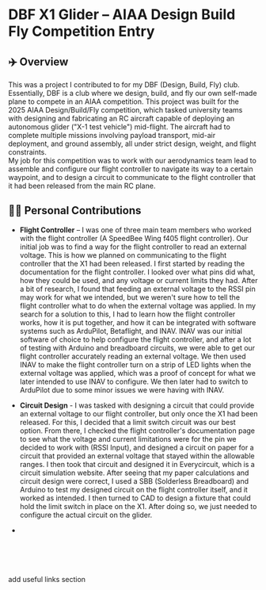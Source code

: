 # DBF X1 Glider – AIAA Design Build Fly Competition Entry

## ✈️ Overview
This was a project I contributed to for my DBF (Design, Build, Fly) club. Essentially, DBF is a club where we design, build, and fly our own self-made plane to compete in an AIAA competition. This project was built for the 2025 AIAA Design/Build/Fly competition, which tasked university teams with designing and fabricating an RC aircraft capable of deploying an autonomous glider ("X-1 test vehicle") mid-flight. The aircraft had to complete multiple missions involving payload transport, mid-air deployment, and ground assembly, all under strict design, weight, and flight constraints. <br />
My job for this competition was to work with our aerodynamics team lead to assemble and configure our flight controller to navigate its way to a certain waypoint, and to design a circuit to communicate to the flight controller that it had been released from the main RC plane.

## 👨‍💻 Personal Contributions
- **Flight Controller** – I was one of three main team members who worked with the flight controller (A SpeedBee Wing f405 flight controller). Our initial job was to find a way for the flight controller to read an external voltage. This is how we planned on communicating to the flight controller that the X1 had been released. I first started by reading the documentation for the flight controller. I looked over what pins did what, how they could be used, and any voltage or current limits they had. After a bit of research, I found that feeding an external voltage to the RSSI pin may work for what we intended, but we weren't sure how to tell the flight controller what to do when the external voltage was applied. In my search for a solution to this, I had to learn how the flight controller works, how it is put together, and how it can be integrated with software systems such as ArduPilot, Betaflight, and INAV. INAV was our initial software of choice to help configure the flight controller, and after a lot of testing with Arduino and breadboard circuits, we were able to get our flight controller accurately reading an external voltage. We then used INAV to make the flight controller turn on a strip of LED lights when the external voltage was applied, which was a proof of concept for what we later intended to use INAV to configure. We then later had to switch to ArduPilot due to some minor issues we were having with INAV.
- **Circuit Design** - I was tasked with designing a circuit that could provide an external voltage to our flight controller, but only once the X1 had been released. For this, I decided that a limit switch circuit was our best option. From there, I checked the flight controller's documentation page to see what the voltage and current limitations were for the pin we decided to work with (RSSI Input), and designed a circuit on paper for a circuit that provided an external voltage that stayed within the allowable ranges. I then took that circuit and designed it in Everycircuit, which is a circuit simulation website. After seeing that my paper calculations and circuit design were correct, I used a SBB (Solderless Breadboard) and Arduino to test my designed circuit on the flight controller itself, and it worked as intended. I then turned to CAD to design a fixture that could hold the limit switch in place on the X1. After doing so, we just needed to configure the actual circuit on the glider.

- 



<br />
<br />
<br />
<br />
add useful links section
